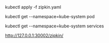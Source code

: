 kubectl apply -f zipkin.yaml

kubectl get --namespace=kube-system pod

kubectl get --namespace=kube-system services

http://127.0.0.1:30002/zipkin/
